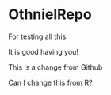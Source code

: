 # OthnielRepo
For testing all this.


It is good having you!

This is a change from Github

Can I change this from R?